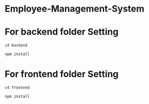 # Employee-Management-System


# For backend folder Setting
```console
cd backend
```
```console
npm install
```

# For frontend folder Setting
```console
cd frontend
```
```console
npm install
```
